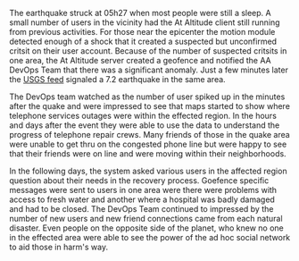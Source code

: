 The earthquake struck at 05h27 when most people were still a sleep.  A small number of users in the vicinity had the At Altitude client still running from previous activities.  For those near the epicenter the motion module detected enough of a shock that it created a suspected but unconfirmed critsit on their user account.  Because of the number of suspected critsits in one area, the At Altitude server created a geofence and notified the AA DevOps Team that there was a significant anomaly.  Just a few minutes later the [USGS feed](http://www.usgs.gov) signaled a 7.2 earthquake in the same area.

The DevOps team watched as the number of user spiked up in the minutes after the quake and were impressed to see that maps started to show where telephone services outages were within the effected region.  In the hours and days after the event they were able to use the data to understand the progress of telephone repair crews.  Many friends of those in the quake area were unable to get thru on the congested phone line but were happy to see that their friends were on line and were moving within their neighborhoods.  

In the following days, the system asked various users in the affected region question about their needs in the recovery process.  Goefence specific messages were sent to users in one area were there were problems with access to fresh water and another where a hospital was badly damaged and had to be closed.  The DevOps Team continued to impressed by the number of new users and new friend connections came from each natural disaster.  Even people on the opposite side of the planet, who knew no one in the effected area were able to see the power of the ad hoc social network to aid those in harm's way.